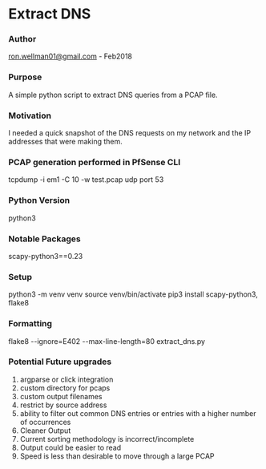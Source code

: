 # Extract DNS

### Author
ron.wellman01@gmail.com - Feb2018

### Purpose
A simple python script to extract DNS queries from a PCAP file.  

### Motivation
I needed a quick snapshot of the DNS requests on my network and the IP addresses that were making them.

### PCAP generation performed in PfSense CLI
tcpdump -i em1 -C 10 -w test.pcap udp port 53

### Python Version
python3

### Notable Packages
scapy-python3==0.23

### Setup
python3 -m venv venv
source venv/bin/activate
pip3 install scapy-python3, flake8

### Formatting
flake8 --ignore=E402 --max-line-length=80 extract_dns.py

### Potential Future upgrades
1. argparse or click integration
  1. custom directory for pcaps
  1. custom output filenames
  1. restrict by source address
  1. ability to filter out common DNS entries or entries with a higher number of occurrences
1. Cleaner Output
  1. Current sorting methodology is incorrect/incomplete
  1. Output could be easier to read
1. Speed is less than desirable to move through a large PCAP
